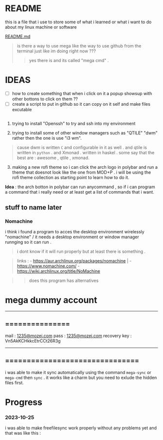 # README 
this is a file that i use to store some of what i learned or what i want to do about my linux machine or software

[README.md](https://github.com/crisslokman/arch/blob/main/README.md)



> is there a way to use mega like the way to use github from the terminal just like im doing right now ??? 
> >  yes there is and its called "mega cmd" .

# IDEAS 

- [ ] how to create something that when i click on it a popup showsup with other bottons to click on them ?? 
- [ ] create a script to put in github so it can copy on it self and make files excutable
## 
1. trying to install "Openssh" to try and ssh into my environment

2. trying to install some of other window managers such as "QTILE" "dwm" rather then the one is use "i3 wm".
> cause dwm is written `C` and configurable in it as well . and qtile is written in `python` .
> and Xmonad . written in haskel .
> some say that the best are : awesome , qtile , xmonad.

3. making a new rofi theme so i can click the arch logo in polybar and run a theme that doesnot look like the one from MOD+P .
i will be using the rofi theme collection as starting point to learn how to do it.




**Idea** : 
the arch botton in polybar can run anycommand , so if i can  program a command that i really need or at least get a list of commands that i want.



## stuff to name later
### Nomachine 
i think i found a program to acces the desktop environment wirelessly "nomachine" / it needs a desktop environment or window manager runnging so it can run . 
> i dont know if it will run properly but at least there is something .

> links : 
	- https://aur.archlinux.org/packages/nomachine | 
	- https://www.nomachine.com/ 
	- https://wiki.archlinux.org/title/NoMachine
	
>> does this program has alternatives 


# mega dummy account 

---------------
===============
---------------

mail : 1235@mozej.com
pass : 1235@mozej.com
recovery key : Vn5AkKCHkkcEtrCCt26R3g

-------------------------------
===============================
-------------------------------
i was able to make it sync  automatically using the command `mega-sync` or `mega-cmd` then `sync` .
it works like a charm but you need to exlude the hidden files first.



# Progress
### 2023-10-25
i was able to make freefilesync work properly without any problems yet and that was like this : 
